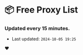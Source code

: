 # :package: Free Proxy List
### Updated every 15 minutes.

- Last updated: `2024-10-05 19:25`

:heart:
